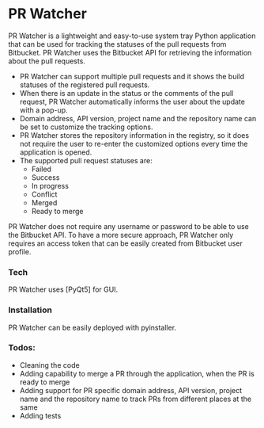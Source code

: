 # PR Watcher

PR Watcher is a lightweight and easy-to-use system tray Python application that can be used for tracking the statuses of the pull requests from Bitbucket. PR Watcher uses the Bitbucket API for retrieving the information about the pull requests.

- PR Watcher can support multiple pull requests and it shows the build statuses of the registered pull requests.
- When there is an update in the status or the comments of the pull request, PR Watcher automatically informs the user about the update with a pop-up.
- Domain address, API version, project name and the repository name can be set to customize the tracking options.
- PR Watcher stores the repository information in the registry, so it does not require the user to re-enter the customized options every time the application is opened.
- The supported pull request statuses are:
  - Failed
  - Success
  - In progress
  - Conflict
  - Merged
  - Ready to merge

PR Watcher does not require any username or password to be able to use the Bitbucket API. To have a more secure approach, PR Watcher only requires an access token that can be easily created from Bitbucket user profile.

### Tech
PR Watcher uses [PyQt5] for GUI.

### Installation
PR Watcher can be easily deployed with pyinstaller.

### Todos:
- Cleaning the code
- Adding capability to merge a PR through the application, when the PR is ready to merge
- Adding support for PR specific domain address, API version, project name and the repository name to track PRs from different places at the same
- Adding tests
